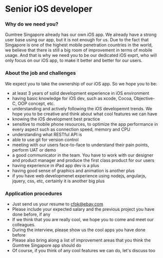 # Senior iOS developer

### Why do we need you?

Gumtree Singapore already has our own iOS app. We already have a strong user base using our app, but it is not enough for us. Due to the fact that Singapore is one of the highest mobile penetration countries in the world, we believe that there is still a big room of improvement in terms of mobile usage. And that is why we need you to be our dedicated iOS exprt, who will only focus on our iOS app, to make it better and better for our users.

### About the job and challenges

We expect you to take the ownership of our iOS app. So we hope you to be:

* at least 3 years of solid development experience in iOS environment
* having basic knowledge for iOS dev, such as xcode, Cocoa, Objective-C, OOP concept, etc.
* understanding and actively following the iOS developemnt trends. We hope you to be creative and think about what cool features we can have
* knowing the iOS development best practice
* sensitive to mobile phone resources, to optimize the app performance in every aspect such as connection speed, memory and CPU
* understanding what RESTful API is
* able to use git for version control
* meeting with our users face-to-face to understand their pain points, perform UAT or demo
* a good communicator in the team. You have to work with our designer and product manager and produce the first class product for our users
* having experience in iPad app dev is a plus
* having good sense of graphics and animation is another plus
* if you have web developmenet experience using nodejs, angularjs, jquery, css, etc, certainly it is another big plus

### Application procedures

* Just send us your resume to cfok@ebay.com
* Please include your expected salary and the previous project you have done before, if any
* If we think that you are really cool, we hope you to come and meet our colleagues. 
* During the interview, please show us the cool apps you have done before
* Please also bring along a list of improvement areas that you think the Gumtree Singapore app should do
* Of course, if you think of any cool features we can do, let's discuss too
